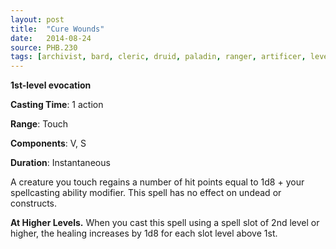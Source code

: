```yaml
---
layout: post
title:  "Cure Wounds"
date:   2014-08-24
source: PHB.230
tags: [archivist, bard, cleric, druid, paladin, ranger, artificer, level1, evocation]
---
```


**1st-level evocation**

**Casting Time**: 1 action

**Range**: Touch

**Components**: V, S

**Duration**: Instantaneous

A creature you touch regains a number of hit points equal to 1d8 + your spellcasting ability modifier. This spell has no effect on undead or constructs.

**At Higher Levels.** When you cast this spell using a spell slot of 2nd level or higher, the healing increases by 1d8 for each slot level above 1st.